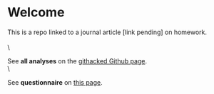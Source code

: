 # Welcome

This is a repo linked to a journal article [link pending] on homework.  
\
\

See __all analyses__ on the [githacked Github page](https://raw.githack.com/j-5chneider/hausaufgaben/master/analyses.html).  
\

See __questionnaire__ on [this page](https://github.com/j-5chneider/hausaufgaben/blob/master/Beobachtungsbogen.pdf).